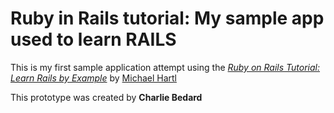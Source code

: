# Ruby in Rails tutorial: My sample app used to learn RAILS

This is my first sample application attempt using the [*Ruby on Rails Tutorial: Learn Rails by Example*](http://railstutorial.org/) by [Michael Hartl](http://michaelhartl.com)

This prototype was created by **Charlie Bedard**
